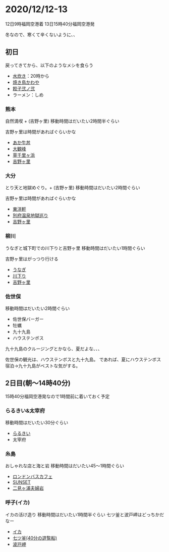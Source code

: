 # 2020/12/12-13

12日9時福岡空港着
13日15時40分福岡空港発

冬なので、寒くて辛くないように、、

## 初日

戻ってきてから、以下のようなメシを食らう

- [水炊き](https://tabelog.com/fukuoka/A4001/A400105/40035537/)：20時から
- [焼き鳥かわや](https://hakatakawaya.com/)
- [餃子弐ノ弐](https://www.ninoni.jp/)
- ラーメン：しめ

### 熊本

自然満喫 + (吉野ヶ里)
移動時間はだいたい2時間半ぐらい

吉野ヶ里は時間があればぐらいかな

- [あか牛丼](https://www.jalan.net/news/article/383820/)
- [大観峰](https://kumamoto.guide/spots/detail/211)
- [草千里ヶ浜](https://kumamoto.guide/spots/detail/210)
- [吉野ヶ里](http://www.yoshinogari.jp/contents4/detail.php?id=726)

### 大分

とり天と地獄めぐり。+ (吉野ヶ里)
移動時間はだいたい2時間ぐらい

吉野ヶ里は時間があればぐらいかな

- [東洋軒](https://www.toyoken-beppu.co.jp/menu/)
- [別府温泉地獄巡り](http://www.beppu-jigoku.com/)
- [吉野ヶ里](http://www.yoshinogari.jp/contents4/detail.php?id=726)

### 柳川

うなぎと城下町での川下りと吉野ヶ里
移動時間はだいたい1時間ぐらい

吉野ヶ里はがっつり行ける

- [うなぎ](http://www.yanagawa-net.com/eat.php)
- [川下り](http://www.yanagawa-net.com/ohori.php)
- [吉野ヶ里](http://www.yoshinogari.jp/contents4/detail.php?id=726)

### 佐世保

移動時間はだいたい2時間ぐらい

- 佐世保バーガー
- 牡蠣
- 九十九島
- ハウステンボス

九十九島のクルージングとかなら、夏だよな、、、

佐世保の観光は、ハウステンボスと九十九島。
であれば、夏にハウステンボス宿泊→九十九島がベストな気がする。

## 2日目(朝〜14時40分)

15時40分福岡空港発なので1時間前に着いておく予定

### らるきい&太宰府

移動時間はだいたい30分ぐらい
- [らるきい](https://www.hotpepper.jp/mesitsu/entry/erika-andou/16-00032)
- 太宰府

### 糸島

おしゃれな店と海と岩
移動時間はだいたい45〜1時間ぐらい

- [ロンドンバスカフェ](http://www.itoshima-kanko.net/cat/london-bus-cafe/)
- [SUNSET](https://www.beachcafesunset-1990.com/)
- [二見ヶ浦夫婦岩](https://www.city.itoshima.lg.jp/s026/s040/010/020/010/050/sakurai.html)

### 呼子(イカ)

イカの活け造り
移動時間はだいたい1時間半ぐらい
七ツ釜と波戸岬はどっちかだなー

- [イカ](https://icotto.jp/presses/2499)
- [七ツ釜(40分の遊覧船)](https://www.asobo-saga.jp/search/detail.html?id=86)
- [波戸岬](https://www.asobo-saga.jp/search/detail.html?id=98)

